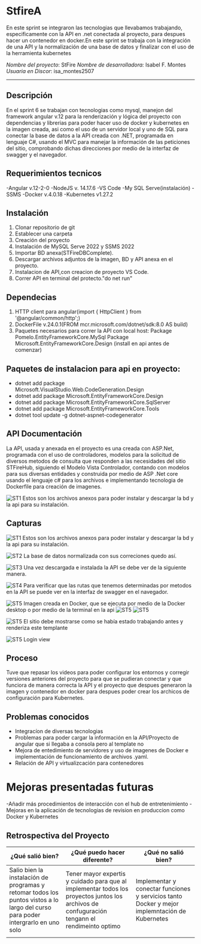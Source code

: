 # StfireA

En este sprint se integraron las tecnologias que llevabamos trabajando, especificamente con la API en .net conectada al proyecto, para despues hacer un contenedor en docker.En este sprint se trabaja con la integración de una API y la normalización de una base de datos y finalizar con el uso de la herramienta kubernetes

*Nombre del proyecto*: StFire
*Nombre de desarrolladora:* Isabel F. Montes
*Usuaria en Discor*: isa_montes2507

---

## Descripción
En el sprint 6 se trabajan con tecnologias como mysql, manejon del framework angular v.12 para la renderización y lógica del proyecto con dependencias y librerias para poder hacer uso de docker y kubernetes en la imagen creada, asi como el uso de un servidor local y uno de SQL para conectar la base de datos a la API creada con .NET, programada en lenguaje C#, usando el MVC para manejar la información de las peticiones del sitio, comprobando dichas direcciones por medio de la interfaz de swagger y el navegador. 


## Requerimientos tecnicos

-Angular v.12-2-0
-NodeJS v. 14.17.6
-VS Code
-My SQL Serve(instalación)
-SSMS
-Docker v.4.0.18
-Kubernetes v1.27.2

## Instalación

1. Clonar repositorio de git
2. Establecer una carpeta 
3. Creación del proyecto
5. Instalación de MySQL Serve 2022 y SSMS 2022
6. Importar BD anexa(STFireDBComplete).
7. Descargar archivos adjuntos de la imagen, BD y API anexa en el proyecto. 
8. Instalacion de API,con creacion de proyecto VS  Code. 
9. Correr API en terminal del protecto."do net run"

## Dependecias

1. HTTP client para angular(import { HttpClient } from '@angular/common/http';)
2. DockerFile v.24.0.1(FROM mcr.microsoft.com/dotnet/sdk:8.0 AS build)
3. Paquetes necesarios para correr la API con local host: 
Package Pomelo.EntityFrameworkCore.MySql
Package Microsoft.EntityFrameworkCore.Design
(install en api antes de comenzar)

## Paquetes de instalacion para api en proyecto:
- dotnet add package Microsoft.VisualStudio.Web.CodeGeneration.Design
- dotnet add package Microsoft.EntityFrameworkCore.Design
- dotnet add package Microsoft.EntityFrameworkCore.SqlServer
- dotnet add package Microsoft.EntityFrameworkCore.Tools
- dotnet tool update -g dotnet-aspnet-codegenerator

## API Documentación 

La API, usada y anexada en el proyecto es una creada con ASP.Net, programada con el uso de controladores, modelos para la solicitud de diversos metodos de consulta que responden a las necesidades del sitio STFireHub, siguiendo el Modelo Vista Controlador, contando con modelos para sus diversas entidades y construida por medio de 
ASP .Net core usando el lenguaje c# para los archivos e implementando tecnologia de Dockerfile para creación de imagenes. 

![ST1](./capturas/imagenes/19SP6.jpg)
Estos son los archivos anexos para poder instalar y descargar la bd y la api para su instalación. 


## Capturas

![ST1](./capturas/imagenes/1SP6.jpg)
Estos son los archivos anexos para poder instalar y descargar la bd y la api para su instalación. 

![ST2](./capturas/imagenes/2SP6.jpg)
La base de datos normalizada con sus correciones quedo así.

![ST3](./capturas/imagenes/3SP6.jpg)
Una vez descargada e instalada la API se debe ver de la siguiente manera. 

![ST4](./capturas/imagenes/4SP6.jpg)
Para verificar que las rutas que tenemos determinadas por metodos en la API se puede ver en la interfaz de swagger en el navegador.

![ST5](./capturas/imagenes/7SP6.jpg)
Imagen creada en Docker, que se ejecuta por medio de la Docker desktop o por medio de la terminal en la api
![ST5](./capturas/imagenes/8SP6.jpg)
![ST5](./capturas/imagenes/9SP6.jpg)

![ST5](./capturas/imagenes/5SP6.jpg)
El sitio debe mostrarse como se había estado trabajando antes y renderiza este templante

![ST5](./capturas/imagenes/6SP6.jpg)
Login view


## Proceso

Tuve que repasar los videos para poder configurar los entornos y corregir versiones anteriores del proyecto para que se pudieran conectar y que funciora de manera correcta la API y el proyecto que despues generaron la imagen y contenedor en docker para despues poder crear los archicos de configuración para Kubernetes. 

## Problemas conocidos

- Integracíon de diversas tecnologias
- Problemas para poder cargar la información en la API/Proyecto de angular que si llegaba a consola pero al template no
- Mejora de entedimiento de servidores y uso de imagenes de Docker e implementación de funcionamiento de archivos .yaml.  
- Relación de API y virtualizcación para contenedores 

# Mejoras presentadas futuras
-Añadir más procedimientos de interacción con el hub de entretenimiento
-Mejoras en la aplicación de tecnologias de revision en produccion como Docker y Kubernetes

## Retrospectiva del Proyecto

| ¿Qué salió bien? | ¿Qué puedo hacer diferente? | ¿Qué no salió bien? |
|------------------|-----------------------------|---------------------|
| Salio bien la instalación de programas y retomar todos los puntos vistos a lo largo del curso para poder intergrarlo en uno solo | Tener mayor expertis y cuidado para que al implementar todos los proyectos juntos los archivos de confuguración tengann el rendimeinto optimo| Implementar y conectar funciones y servicios tanto Docker y mejor implemntación de Kubernetes   
|                  |                             |                     |







